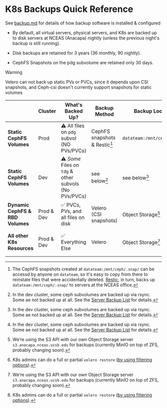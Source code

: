 # K8s Backups Quick Reference

See [backup.md](backup.md) for details of how backup software is installed & configured

* By default, all virtual servers, physical servers, and K8s are backed up to disk servers at NCEAS (Anacapa) nightly (unless the previous night's backup is still running).

* Disk backups are retained for 3 years (36 monthly, 90 nightly).

* CephFS Snapshots on the pdg subvolume are retained only 30 days.

> [!WARNING]
>
> Velero can not back up static PVs or PVCs, since it depends upon CSI snapshots, and Ceph-csi doesn't currently support snapshots for static volumes


|                                  | Cluster    | What's Backed Up?                                      | Backup Method                 | Backup Location             | Recovery                     |
|----------------------------------|------------|--------------------------------------------------------|-------------------------------|-----------------------------|------------------------------|
| **Static CephFS Volumes**        | Prod       | ⚠️ All files on `pdg` subvol (NO PVs/PVCs)             | CephFS snapshots & Restic[^1] | `datateam:/mnt/ceph/.snap/` | Manual copy from `.snap` dir |
| **Static CephFS Volumes**        | Dev        | ⚠️ _Some_ Files on `tdg` & other subvols (No PVs/PVCs) | see below[^2]                 | see below[^2]               | see below[^2]                |
| **Dynamic CephFS & RBD Volumes** | Prod & Dev | ✅ PVCs, PVs, and all files on disk                    | Velero (CSI snapshots)        | Object Storage[^3]          | K8s admins can restore[^4]   |
| **All other K8s Resources**      | Prod & Dev | ✅ Everything Else                                     | Velero                        | Object Storage[^3]          | K8s admins: can restore[^4]  |


[^1]: The CephFS snapshots created at `datateam:/mnt/ceph/.snap/` can be accessd by anyone on `datateam`, so it's easy to copy from there to reinstate files that were accidentally deleted. [Restic](https://github.nceas.ucsb.edu/NCEAS/Computing/blob/master/server_backup_restic.md), in turn, backs up `datateam:/mnt/ceph/.snap/` to servers at the NCEAS office.

[^2]: In the dev cluster, some ceph subvolumes are backed up via rsync. Some ae not backed up at all. See the [Server Backup List](https://docs.google.com/spreadsheets/d/1xFOFQ1lF90BoFLYRkpBRSNj5QqVyfG2DLnwc1znaNI4/edit?usp=sharing) for details.

[^3]: We’re using the S3 API with our own Object Storage server `s3.anacapa.nceas.ucsb.edu` for backups (currently MinIO on top of ZFS, probably changing soon).

[^4]: K8s admins can do a full or partial `velero restore` ([by using filtering options](https://velero.io/docs/main/resource-filtering/)).
